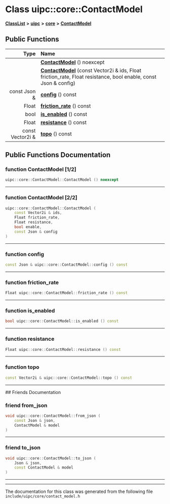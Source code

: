 

# Class uipc::core::ContactModel



[**ClassList**](annotated.md) **>** [**uipc**](namespaceuipc.md) **>** [**core**](namespaceuipc_1_1core.md) **>** [**ContactModel**](classuipc_1_1core_1_1_contact_model.md)










































## Public Functions

| Type | Name |
| ---: | :--- |
|   | [**ContactModel**](#function-contactmodel-12) () noexcept<br> |
|   | [**ContactModel**](#function-contactmodel-22) (const Vector2i & ids, Float friction\_rate, Float resistance, bool enable, const Json & config) <br> |
|  const Json & | [**config**](#function-config) () const<br> |
|  Float | [**friction\_rate**](#function-friction_rate) () const<br> |
|  bool | [**is\_enabled**](#function-is_enabled) () const<br> |
|  Float | [**resistance**](#function-resistance) () const<br> |
|  const Vector2i & | [**topo**](#function-topo) () const<br> |




























## Public Functions Documentation




### function ContactModel [1/2]

```C++
uipc::core::ContactModel::ContactModel () noexcept
```




<hr>



### function ContactModel [2/2]

```C++
uipc::core::ContactModel::ContactModel (
    const Vector2i & ids,
    Float friction_rate,
    Float resistance,
    bool enable,
    const Json & config
) 
```




<hr>



### function config 

```C++
const Json & uipc::core::ContactModel::config () const
```




<hr>



### function friction\_rate 

```C++
Float uipc::core::ContactModel::friction_rate () const
```




<hr>



### function is\_enabled 

```C++
bool uipc::core::ContactModel::is_enabled () const
```




<hr>



### function resistance 

```C++
Float uipc::core::ContactModel::resistance () const
```




<hr>



### function topo 

```C++
const Vector2i & uipc::core::ContactModel::topo () const
```




<hr>## Friends Documentation





### friend from\_json 

```C++
void uipc::core::ContactModel::from_json (
    const Json & json,
    ContactModel & model
) 
```




<hr>



### friend to\_json 

```C++
void uipc::core::ContactModel::to_json (
    Json & json,
    const ContactModel & model
) 
```




<hr>

------------------------------
The documentation for this class was generated from the following file `include/uipc/core/contact_model.h`

